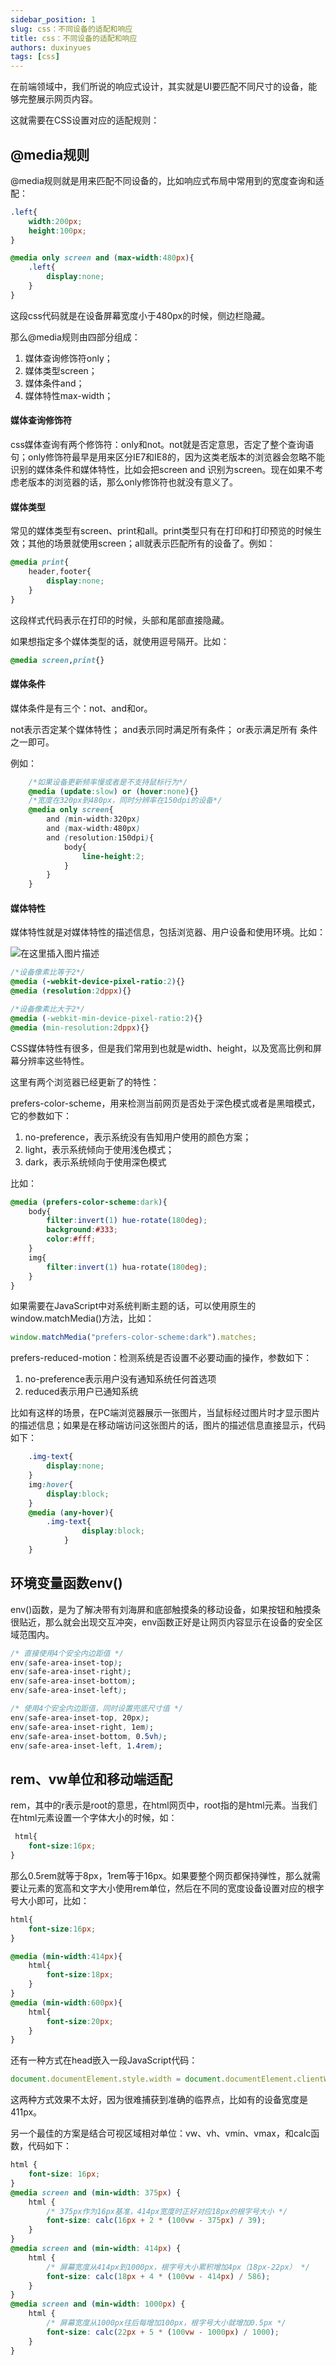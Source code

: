 ```yaml
---
sidebar_position: 1
slug: css：不同设备的适配和响应
title: css：不同设备的适配和响应
authors: duxinyues
tags: [css]
---
```


在前端领域中，我们所说的响应式设计，其实就是UI要匹配不同尺寸的设备，能够完整展示网页内容。

这就需要在CSS设置对应的适配规则：

## @media规则
@media规则就是用来匹配不同设备的，比如响应式布局中常用到的宽度查询和适配：

```css
.left{
	width:200px;
	height:100px;
}

@media only screen and (max-width:480px){
	.left{
		display:none;
	}
}
```
这段css代码就是在设备屏幕宽度小于480px的时候，侧边栏隐藏。

那么@media规则由四部分组成：
1. 媒体查询修饰符only；
2. 媒体类型screen；
3. 媒体条件and；
4. 媒体特性max-width；

#### 媒体查询修饰符
css媒体查询有两个修饰符：only和not。not就是否定意思，否定了整个查询语句；only修饰符最早是用来区分IE7和IE8的，因为这类老版本的浏览器会忽略不能识别的媒体条件和媒体特性，比如会把screen and 识别为screen。现在如果不考虑老版本的浏览器的话，那么only修饰符也就没有意义了。

#### 媒体类型
常见的媒体类型有screen、print和all。print类型只有在打印和打印预览的时候生效；其他的场景就使用screen；all就表示匹配所有的设备了。例如：

```css
@media print{
	header,footer{
		display:none;
	}
}
```
这段样式代码表示在打印的时候，头部和尾部直接隐藏。

如果想指定多个媒体类型的话，就使用逗号隔开。比如：
```css
@media screen,print{}
```

#### 媒体条件
媒体条件是有三个：not、and和or。

not表示否定某个媒体特性；
and表示同时满足所有条件；
or表示满足所有 条件之一即可。

例如：
```css
	/*如果设备更新频率慢或者是不支持鼠标行为*/
	@media (update:slow) or (hover:none){}
	/*宽度在320px到480px，同时分辨率在150dpi的设备*/
	@media only screen{
		and (min-width:320px)
		and (max-width:480px)
		and (resolution:150dpi){
			body{
				line-height:2;
			}
		}
	}
```
#### 媒体特性
媒体特性就是对媒体特性的描述信息，包括浏览器、用户设备和使用环境。比如：

![在这里插入图片描述](https://img-blog.csdnimg.cn/f252eac100034794a7f9edaaa1190c70.png)

```css
/*设备像素比等于2*/
@media (-webkit-device-pixel-ratio:2){}
@media (resolution:2dppx){}

/*设备像素比大于2*/
@media (-webkit-min-device-pixel-ratio:2){}
@media (min-resolution:2dppx){}
```

CSS媒体特性有很多，但是我们常用到也就是width、height，以及宽高比例和屏幕分辨率这些特性。

这里有两个浏览器已经更新了的特性：

 prefers-color-scheme，用来检测当前网页是否处于深色模式或者是黑暗模式，它的参数如下：
1. no-preference，表示系统没有告知用户使用的颜色方案；
2. light，表示系统倾向于使用浅色模式；
3. dark，表示系统倾向于使用深色模式

比如：
```css
@media (prefers-color-scheme:dark){
	body{
		filter:invert(1) hue-rotate(180deg);
		background:#333;
		color:#fff;
	}
	img{
		filter:invert(1) hua-rotate(180deg);
	}
}
```

如果需要在JavaScript中对系统判断主题的话，可以使用原生的window.matchMedia()方法，比如：

```javascript
window.matchMedia("prefers-color-scheme:dark").matches;
```

prefers-reduced-motion：检测系统是否设置不必要动画的操作，参数如下：
1. no-preference表示用户没有通知系统任何首选项
2. reduced表示用户已通知系统

比如有这样的场景，在PC端浏览器展示一张图片，当鼠标经过图片时才显示图片的描述信息；如果是在移动端访问这张图片的话，图片的描述信息直接显示，代码如下：

```css
	.img-text{
		display:none;
	}
	img:hover{
		display:block;
	}
	@media (any-hover){
		.img-text{
				display:block;
			}
	}
```

## 环境变量函数env()
env()函数，是为了解决带有刘海屏和底部触摸条的移动设备，如果按钮和触摸条很贴近，那么就会出现交互冲突，env函数正好是让网页内容显示在设备的安全区域范围内。

```css
/* 直接使用4个安全内边距值 */
env(safe-area-inset-top);
env(safe-area-inset-right);
env(safe-area-inset-bottom);
env(safe-area-inset-left);

/* 使用4个安全内边距值，同时设置兜底尺寸值 */
env(safe-area-inset-top, 20px);
env(safe-area-inset-right, 1em);
env(safe-area-inset-bottom, 0.5vh);
env(safe-area-inset-left, 1.4rem);
```

## rem、vw单位和移动端适配
rem，其中的r表示是root的意思，在html网页中，root指的是html元素。当我们在html元素设置一个字体大小的时候，如：
```css
 html{
	font-size:16px;
}
```

那么0.5rem就等于8px，1rem等于16px。如果要整个网页都保持弹性，那么就需要让元素的宽高和文字大小使用rem单位，然后在不同的宽度设备设置对应的根字号大小即可，比如：

```css
html{
	font-size:16px;
}

@media (min-width:414px){
	html{
		font-size:18px;
	}
}
@media (min-width:600px){
	html{
		font-size:20px;
	}
}
```


还有一种方式在head嵌入一段JavaScript代码：

```javascript
document.documentElement.style.width = document.documentElement.clientWidth / 7.5 + 'px';
```

这两种方式效果不太好，因为很难捕获到准确的临界点，比如有的设备宽度是411px。


另一个最佳的方案是结合可视区域相对单位：vw、vh、vmin、vmax，和calc函数，代码如下：

```css
html {
    font-size: 16px;
}
@media screen and (min-width: 375px) {
    html {
        /* 375px作为16px基准，414px宽度时正好对应18px的根字号大小 */
        font-size: calc(16px + 2 * (100vw - 375px) / 39);
    }
}
@media screen and (min-width: 414px) {
    html {
        /* 屏幕宽度从414px到1000px，根字号大小累积增加4px（18px-22px） */
        font-size: calc(18px + 4 * (100vw - 414px) / 586);
    }
}
@media screen and (min-width: 1000px) {
    html {
        /* 屏幕宽度从1000px往后每增加100px，根字号大小就增加0.5px */
        font-size: calc(22px + 5 * (100vw - 1000px) / 1000);
    }
}
```
